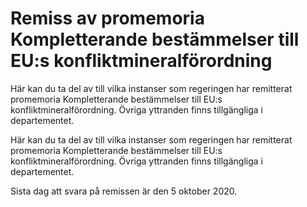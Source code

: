 # Remiss av promemoria Kompletterande bestämmelser till EU:s konfliktmineralförordning

Här kan du ta del av till vilka instanser som regeringen har remitterat promemoria Kompletterande bestämmelser till EU:s konfliktmineralförordning. Övriga yttranden finns tillgängliga i departementet.

Här kan du ta del av till vilka instanser som regeringen har remitterat promemoria Kompletterande bestämmelser till EU:s konfliktmineralförordning. Övriga yttranden finns tillgängliga i departementet.

Sista dag att svara på remissen är den 5 oktober 2020.
